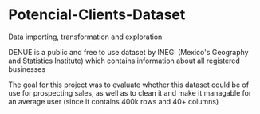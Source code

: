 # Potencial-Clients-Dataset

Data importing, transformation and exploration

DENUE is a public and free to use dataset by INEGI (Mexico's Geography and Statistics Institute) which contains information about all registered businesses

The goal for this project was to evaluate whether this dataset could be of use for prospecting sales, as well as to clean it and make it managable for an average user (since it contains 400k rows and 40+ columns)
